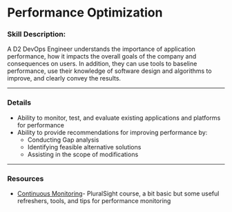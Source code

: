 # Performance Optimization

### Skill Description: 
A D2 DevOps Engineer understands the importance of application performance, how it impacts the overall goals of the company and consequences on users. In addition, they can use tools to baseline performance, use their knowledge of software design and algorithms to improve, and clearly convey the results. 

-----

### Details
- Ability to monitor, test, and evaluate existing applications and platforms for performance
- Ability to provide recommendations for improving performance by: 
  - Conducting Gap analysis
  - Identifying feasible alternative solutions
  - Assisting in the scope of modifications

---

### Resources
- [Continuous Monitoring](https://app.pluralsight.com/library/courses/continuous-monitoring-big-picture/table-of-contents)- PluralSight course, a bit basic but some useful refreshers, tools, and tips for performance monitoring
